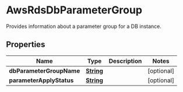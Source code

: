 

# AwsRdsDbParameterGroup

Provides information about a parameter group for a DB instance.

## Properties

| Name | Type | Description | Notes |
|------------ | ------------- | ------------- | -------------|
|**dbParameterGroupName** | [**String**](String.md) |  |  [optional] |
|**parameterApplyStatus** | [**String**](String.md) |  |  [optional] |



